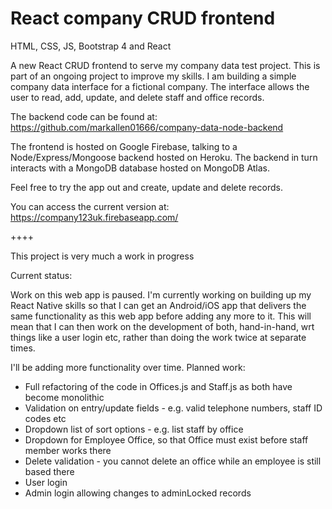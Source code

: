 # React company CRUD frontend
HTML, CSS, JS, Bootstrap 4 and React

A new React CRUD frontend to serve my company data test project. This is part of an ongoing project to improve my skills. I am building a simple company data interface for a fictional company. The interface allows the user to read, add, update, and delete staff and office records.

The backend code can be found at: https://github.com/markallen01666/company-data-node-backend

The frontend is hosted on Google Firebase, talking to a Node/Express/Mongoose backend hosted on Heroku. The backend in turn interacts with a MongoDB database hosted on MongoDB Atlas.

Feel free to try the app out and create, update and delete records.

You can access the current version at: https://company123uk.firebaseapp.com/


++++

This project is very much a work in progress 

Current status: 

Work on this web app is paused. I'm currently working on building up my React Native skills so that I can get an Android/iOS app that delivers the same functionality as this web app before adding any more to it. This will mean that I can then work on the development of both, hand-in-hand, wrt things like a user login etc, rather than doing the work twice at separate times.


I'll be adding more functionality over time. Planned work:

- Full refactoring of the code in Offices.js and Staff.js as both have become monolithic
- Validation on entry/update fields - e.g. valid telephone numbers, staff ID codes etc
- Dropdown list of sort options - e.g. list staff by office
- Dropdown for Employee Office, so that Office must exist before staff member works there
- Delete validation - you cannot delete an office while an employee is still based there
- User login
- Admin login allowing changes to adminLocked records





